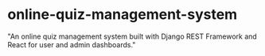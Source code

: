# online-quiz-management-system
"An online quiz management system built with Django REST Framework and React for user and admin dashboards."
